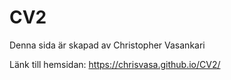 # CV2
Denna sida är skapad av Christopher Vasankari

Länk till hemsidan: https://chrisvasa.github.io/CV2/

